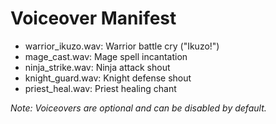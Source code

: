 # Voiceover Manifest

- warrior_ikuzo.wav: Warrior battle cry ("Ikuzo!")
- mage_cast.wav: Mage spell incantation
- ninja_strike.wav: Ninja attack shout
- knight_guard.wav: Knight defense shout
- priest_heal.wav: Priest healing chant

*Note: Voiceovers are optional and can be disabled by default.*
